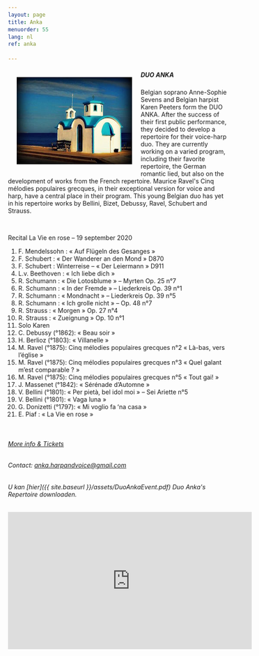 ```yaml
---
layout: page
title: Anka
menuorder: 55
lang: nl
ref: anka

---
```

<img style="float: left; padding: 20px" src="/assets/eglise.jpg"> 

##### DUO ANKA 

Belgian soprano Anne-Sophie Sevens and Belgian harpist Karen Peeters form the DUO ANKA. After the success of their first public performance, they decided to develop a repertoire for their voice-harp duo. They are currently working on a varied program, including their favorite repertoire, the German romantic lied, but also on the development of works from the French repertoire.
Maurice Ravel's Cinq mélodies populaires grecques, in their exceptional version for voice and harp, have a central place in their program. This young Belgian duo has yet in his repertoire works by Bellini, Bizet, Debussy, Ravel, Schubert and Strauss. 

&nbsp;


Recital La Vie en rose – 19 september 2020 

1. F. Mendelssohn : « Auf Flügeln des Gesanges » 
2. F. Schubert : « Der Wanderer an den Mond » D870 
3. F. Schubert : Winterreise – « Der Leiermann » D911 
4. L.v. Beethoven : « Ich liebe dich »  
5. R. Schumann : « Die Lotosblume » – Myrten Op. 25 n°7 
6. R. Schumann : « In der Fremde » – Liederkreis Op. 39 n°1  
7. R. Schumann : « Mondnacht » – Liederkreis Op. 39 n°5  
8. R. Schumann : « Ich grolle nicht » – Op. 48 n°7  
9. R. Strauss : « Morgen » Op. 27 n°4
10. R. Strauss : « Zueignung » Op. 10 n°1
11. Solo Karen 
12. C. Debussy (°1862): « Beau soir »
13. H. Berlioz (°1803): « Villanelle »   
14. M. Ravel (°1875): Cinq mélodies populaires grecques n°2 « Là-bas, vers lʼéglise » 
15. M. Ravel (°1875): Cinq mélodies populaires grecques n°3 « Quel galant mʼest comparable ? » 
16. M. Ravel (°1875): Cinq mélodies populaires grecques n°5 « Tout gai! »
17. J. Massenet (°1842): « Sérénade dʼAutomne » 
18. V. Bellini (°1801): « Per pietà, bel idol moi » – Sei Ariette n°5  
19. V. Bellini (°1801): « Vaga luna »  
20. G. Donizetti (°1797): « Mi voglio fa ʻna casa »  
21. E. Piaf : « La Vie en rose » 

&nbsp;

###### <a href="https://www.casaveronica.net/events/duo-anka" target="_blank">More info & Tickets</a>

###### Contact: anka.harpandvoice@gmail.com

###### U kan [hier]({{ site.baseurl }}/assets/DuoAnkaEvent.pdf) Duo Anka's Repertoire downloaden.

<iframe width="560" height="315" src="https://www.youtube.com/embed/J-TRcDCDUyA?rel=0" frameborder="0" allowfullscreen></iframe>
